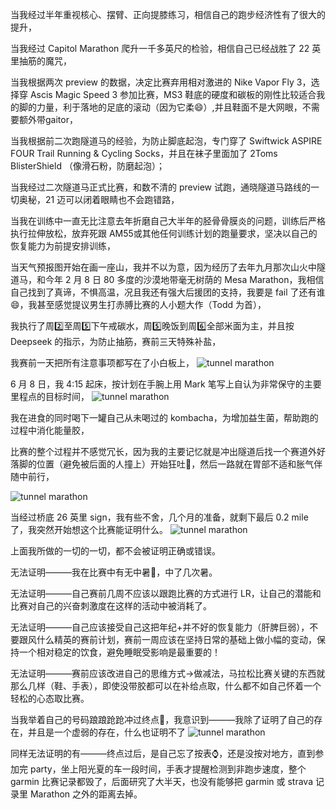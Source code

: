 
当我经过半年重视核心、摆臂、正向提膝练习，相信自己的跑步经济性有了很大的提升，

当我经过 Capitol Marathon 爬升一千多英尺的检验，相信自己已经战胜了 22 英里抽筋的魔咒，

当我根据两次 preview 的数据，决定比赛弃用相对激进的 Nike Vapor Fly 3，选择穿 Ascis Magic Speed 3 参加比赛，MS3 鞋底的硬度和碳板的刚性比较适合我的脚的力量，利于落地的足底的滚动（因为它柔😄）,并且鞋面不是大网眼，不需要额外带gaitor，

当我根据前二次跑隧道马的经验，为防止脚底起泡，专门穿了 Swiftwick ASPIRE FOUR Trail Running & Cycling Socks，并且在袜子里面加了 2Toms BlisterShield （像滑石粉，防磨起泡）；

当我经过二次隧道马正式比赛，和数不清的 preview 试跑，通晓隧道马路线的一切奥秘，21 迈可以闭着眼睛也不会跑错路，

当我在训练中一直无比注意去年折磨自己大半年的胫骨骨膜炎的问题，训练后严格执行拉伸放松，放弃死跟 AM55或其他任何训练计划的跑量要求，坚决以自己的恢复能力为前提安排训练，

当天气预报图开始在画一座山，我并不以为意，因为经历了去年九月那次山火中隧道马，和今年 2 月 8 日 80 多度的沙漠地带毫无树荫的 Mesa Marathon，我相信自己找到了真谛，不惧高温，况且我还有强大后援团的支持，我要是 fail 了还有谁😄，我甚至感觉提议男生打赤膊比赛的人小题大作（Todd 为首），

我执行了周2️⃣至周5️⃣下午戒碳水，周5️⃣晚饭到周6️⃣全部米面为主，并且按 Deepseek 的指示，为防止抽筋，赛前三天特殊补盐，

我赛前一天把所有注意事项都写在了小白板上，
![tunnel marathon](/img/2025-06-08-tunnel-marathon/IMG_0036.jpg)

6 月 8 日，我 4:15 起床，按计划在手腕上用 Mark 笔写上自认为非常保守的主要里程点的目标时间，
![tunnel marathon](/img/2025-06-08-tunnel-marathon/IMG_0037.jpg)

我在进食的同时喝下一罐自己从未喝过的 kombacha，为增加益生菌，帮助跑的过程中消化能量胶，

比赛的整个过程并不感觉冗长，因为我的主要记忆就是冲出隧道后找一个赛道外好落脚的位置（避免被后面的人撞上）开始狂吐🤮，然后一路就在胃部不适和胀气伴随中前行，

![tunnel marathon](/img/2025-06-08-tunnel-marathon/outoftunnel.png)

当经过桥底 26 英里 sign，我有些不舍，几个月的准备，就剩下最后 0.2 mile 了，我突然开始想这个比赛能证明什么。
![tunnel marathon](/img/2025-06-08-tunnel-marathon/WechatIMG2092.jpg)

上面我所做的一切的一切，都不会被证明正确或错误。

无法证明———我在比赛中有无中暑🥵，中了几次暑。

无法证明———自己赛前几周不应该以跟跑比赛的方式进行 LR，让自己的潜能和比赛对自己的兴奋刺激度在这样的活动中被消耗了。

无法证明———自己应该接受自己这把年纪+并不好的恢复能力（肝脾巨弱），不要跟风什么精英的赛前计划，赛前一周应该在坚持日常的基础上做小幅的变动，保持一个相对稳定的饮食，避免睡眠受影响是最重要的！

无法证明———赛前应该改进自己的思维方式->做减法，马拉松比赛关键的东西就那么几样（鞋、手表），即使没带胶都可以在补给点取，什么都不如自己怀着一个轻松的心态取比赛。

当我举着自己的号码踉踉跄跄冲过终点🏁，我意识到———我除了证明了自己的存在，并且是一个虚弱的存在，什么也证明不了
![tunnel marathon](/img/2025-06-08-tunnel-marathon/Tunnel_Marathon_2025_Finish_0205.jpg)

同样无法证明的有———终点过后，是自己忘了按表⌚️，还是没按对地方，直到参加完 party，坐上阳光夏的车一段时间，手表才提醒检测到非跑步速度，整个 garmin 比赛记录都毁了，后面研究了大半天，也没有能够把 garmin 或 strava 记录里 Marathon 之外的距离去掉。


